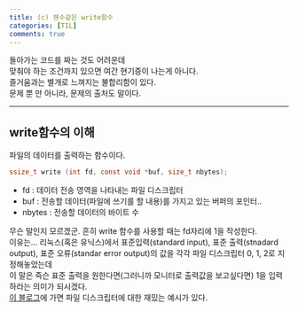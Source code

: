 ```yaml
---
title: (c) 웬수같은 write함수
categories: [TIL]
comments: true
---
```


돌아가는 코드를 짜는 것도 어려운데  
맞춰야 하는 조건까지 있으면 여간 현기증이 나는게 아니다.  
즐거움과는 별개로 느껴지는 불합리함이 있다.  
문제 뿐 만 아니라, 문제의 출처도 말이다.  

---

## write함수의 이해

파일의 데이터를 출력하는 함수이다.
  
```c
ssize_t write (int fd, const void *buf, size_t nbytes);
```

- fd : 데이터 전송 영역을 나타내는 파일 디스크립터
- buf : 전송할 데이터(파일에 쓰기를 할 내용)를 가지고 있는 버퍼의 포인터..
- nbytes : 전송할 데이터의 바이트 수

무슨 말인지 모르겠군.
흔히 write 함수를 사용할 때는 fd자리에 1을 작성한다.  
이유는... 리눅스(혹은 유닉스)에서 표준입력(standard input), 표준 출력(stnadard output), 표준 오류(standar error output)의 값을 각각 파일 디스크립터 0, 1, 2로 지정해놓았는데  
이 말은 즉슨 표준 출력을 원한다면(그러니까 모니터로 출력값을 보고싶다면) 1을 입력하라는 의미가 되시겠다.  
[이 블로그](https://m.blog.naver.com/PostView.nhn?blogId=yurhyur1&logNo=50122605420&proxyReferer=https:%2F%2Fwww.google.com%2F)에 가면 파일 디스크립터에 대한 재밌는 예시가 있다. 


